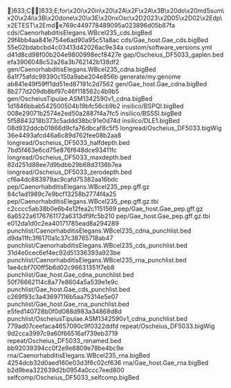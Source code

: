 ]633;C]633;E;for\x20i\x20in\x20\x2A\x2F\x2A\x3B\x20do\x20md5sum\x20\x24i\x3B\x20done\x20\x3E\x20nxOsc\x2D2023\x2D05\x2D02\x2Edp\x2ETEST\x2Emde769c449778489095a023896d05b87fa  cds/CaenorhabditisElegans.WBcel235_cds.bigBed
29f4bb4aa841e754e6ad90a95c51a8ac  cds/Gae_host.Gae_cds.bigBed
55e02bdabcbd4c03413d42026ac9e34a  custom/software_versions.yml
d41d8cd98f00b204e9800998ecf8427e  gap/Oscheius_DF5033_gaplen.bed
efa3906048c52a26a3b762142b138df2  gen/CaenorhabditisElegans.WBcel235_cdna.bigBed
6a1f75afdc99390c150a9abe204e856b  generate/my.genome
ab841e49f59ff1dd51ed87191c2d7562  gen/Gae_host.Gae_cdna.bigBed
8b277d209db8bf97c46f118562c4b9b5  gen/OscheiusTipulae.ASM1342590v1_cdna.bigBed
1d1846bbab542500504b19bfc56cb9b2  insilico/BSPQI.bigBed
008e29071b2574e2ed50a2887f4a7fc5  insilico/BSSSI.bigBed
5f58843218b373c5addd38bc91e0d74d  insilico/DLE1.bigBed
08d932ddcb01866d9cfa76dbcaf8c5f5  longread/Oscheius_DF5033.bigWig
36e4493afcd46a6c89d762fee08b2aa8  longread/Oscheius_DF5033_halfdepth.bed
7bd5f463e6cd75e876f648dce93411fc  longread/Oscheius_DF5033_maxdepth.bed
82d251d88ee7d9bdbb29b68d3136b7ea  longread/Oscheius_DF5033_zerodepth.bed
cf6a4dc883979ac9cafd75382aa16bdc  pep/CaenorhabditisElegans.WBcel235_pep.gff.gz
84c1ad1989c7e9bcf13258b2774f4a25  pep/CaenorhabditisElegans.WBcel235_pep.gff.gz.tbi
c2cccc5ab38b0e6b4e12fea2c1151569  pep/Gae_host.Gae_pep.gff.gz
6a6522a6176761172a6313df9fc5b210  pep/Gae_host.Gae_pep.gff.gz.tbi
e012da1d0c2ea40171785ead8a294289  punchlist/CaenorhabditisElegans.WBcel235_cdna_punchlist.bed
d9da11fc3f6170a1c37c38765718ab47  punchlist/CaenorhabditisElegans.WBcel235_cds_punchlist.bed
31d4e0cec6ef4ec92d51336393a923be  punchlist/CaenorhabditisElegans.WBcel235_rna_punchlist.bed
1ae4cbf700ff5b6d02c96631351f7eb8  punchlist/Gae_host.Gae_cdna_punchlist.bed
50f76662114c8a77e8604a5a539e1e9c  punchlist/Gae_host.Gae_cds_punchlist.bed
c269f93c3a43697116b5aa75314e5e07  punchlist/Gae_host.Gae_rna_punchlist.bed
e5fed140728b0f0d088d983a34868d8d  punchlist/OscheiusTipulae.ASM1342590v1_cdna_punchlist.bed
779ad07ceefaca4657090c9f0322ddfd  repeat/Oscheius_DF5033.bigWig
9d2cca3997c9a60f66516af739eb3719  repeat/Oscheius_DF5033_renamed.bed
bb92039394cc0f2e9e6809e78be4bc9e  rna/CaenorhabditisElegans.WBcel235_rna.bigBed
4254dcb32d0aed160e03d3f6c02cf636  rna/Gae_host.Gae_rna.bigBed
b2d9bea322639d2b0954a0ccc7eed800  selfcomp/Oscheius_DF5033_selfcomp.bigBed
